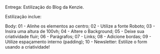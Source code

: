 Entrega: Estilização do Blog da Kenzie. 

Estilização inclue: 

Body: 
01 - Alinhe os elementos ao centro; 
02 - Utilize a fonte Roboto; 
03 - Insira uma altura de 100vh; 
04 - Altere o Background; 
05 - Deixe sua criatividade fluir; 
06 - Parágrafos; 
07 - Links; 
08 - Adicione bordas; 
09 - Utilize espaçamento interno (padding); 
10 - Newsletter: Estilize o form usando a criatividade!